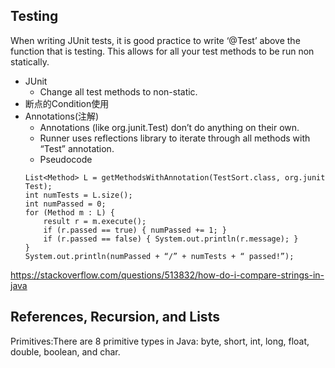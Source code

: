 


## Testing
When writing JUnit tests, it is good practice to write ‘@Test’ above the function that is testing. This allows for all your test methods to be run non statically.

- JUnit
    - Change all test methods to non-static.
- 断点的Condition使用
- Annotations(注解)
    - Annotations (like org.junit.Test) don’t do anything on their own. 
    - Runner uses reflections library to iterate through all methods with “Test” annotation. 
    - Pseudocode
    ```
    List<Method> L = getMethodsWithAnnotation(TestSort.class, org.junit Test);
    int numTests = L.size();
    int numPassed = 0;
    for (Method m : L) {
        result r = m.execute();
        if (r.passed == true) { numPassed += 1; }
        if (r.passed == false) { System.out.println(r.message); }
    }
    System.out.println(numPassed + “/” + numTests + “ passed!”);

    ```



https://stackoverflow.com/questions/513832/how-do-i-compare-strings-in-java

## References, Recursion, and Lists

Primitives:There are 8 primitive types in Java: byte, short, int, long, float, double, boolean, and char.